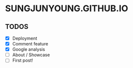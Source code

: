 # SUNGJUNYOUNG.GITHUB.IO

## TODOS
- [X] Deployment
- [X] Comment feature
- [X] Google analysis
- [ ] About / Showcase
- [ ] First post!